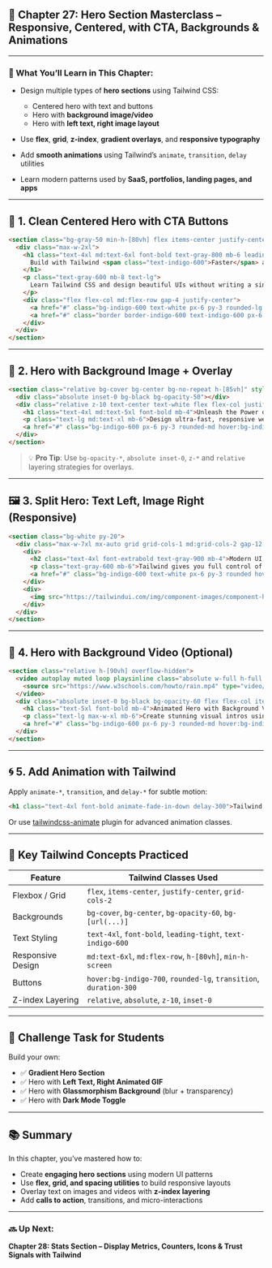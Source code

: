 ## 🌟 Chapter 27: **Hero Section Masterclass – Responsive, Centered, with CTA, Backgrounds & Animations**

---

### 🎯 What You’ll Learn in This Chapter:

* Design multiple types of **hero sections** using Tailwind CSS:

  * Centered hero with text and buttons
  * Hero with **background image/video**
  * Hero with **left text, right image layout**
* Use **flex**, **grid**, **z-index**, **gradient overlays**, and **responsive typography**
* Add **smooth animations** using Tailwind’s `animate`, `transition`, `delay` utilities
* Learn modern patterns used by **SaaS, portfolios, landing pages, and apps**

---

## 🧱 1. Clean Centered Hero with CTA Buttons

```html
<section class="bg-gray-50 min-h-[80vh] flex items-center justify-center text-center px-6">
  <div class="max-w-2xl">
    <h1 class="text-4xl md:text-6xl font-bold text-gray-800 mb-6 leading-tight">
      Build with Tailwind <span class="text-indigo-600">Faster</span> and <span class="text-indigo-600">Smarter</span>
    </h1>
    <p class="text-gray-600 mb-8 text-lg">
      Learn Tailwind CSS and design beautiful UIs without writing a single line of custom CSS.
    </p>
    <div class="flex flex-col md:flex-row gap-4 justify-center">
      <a href="#" class="bg-indigo-600 text-white px-6 py-3 rounded-lg hover:bg-indigo-700 transition">Get Started</a>
      <a href="#" class="border border-indigo-600 text-indigo-600 px-6 py-3 rounded-lg hover:bg-indigo-50 transition">Live Demo</a>
    </div>
  </div>
</section>
```

---

## 🎨 2. Hero with Background Image + Overlay

```html
<section class="relative bg-cover bg-center bg-no-repeat h-[85vh]" style="background-image: url('https://source.unsplash.com/1600x900/?technology,web');">
  <div class="absolute inset-0 bg-black bg-opacity-50"></div>
  <div class="relative z-10 text-center text-white flex flex-col justify-center items-center h-full px-6">
    <h1 class="text-4xl md:text-5xl font-bold mb-4">Unleash the Power of Tailwind</h1>
    <p class="text-lg md:text-xl mb-6">Design ultra-fast, responsive websites with utility-first styling.</p>
    <a href="#" class="bg-indigo-600 px-6 py-3 rounded-md hover:bg-indigo-700 transition">Join Now</a>
  </div>
</section>
```

> 💡 **Pro Tip**: Use `bg-opacity-*`, `absolute inset-0`, `z-*` and `relative` layering strategies for overlays.

---

## 🖼️ 3. Split Hero: Text Left, Image Right (Responsive)

```html
<section class="bg-white py-20">
  <div class="max-w-7xl mx-auto grid grid-cols-1 md:grid-cols-2 gap-12 items-center px-6">
    <div>
      <h2 class="text-4xl font-extrabold text-gray-900 mb-4">Modern UI Without the Hassle</h2>
      <p class="text-gray-600 mb-6">Tailwind gives you full control of layout, spacing, and colors using utility-first classes.</p>
      <a href="#" class="bg-indigo-600 text-white px-6 py-3 rounded hover:bg-indigo-700 transition">Learn Tailwind</a>
    </div>
    <div>
      <img src="https://tailwindui.com/img/component-images/component-hero-02.png" alt="UI preview" class="w-full rounded-xl shadow-lg" />
    </div>
  </div>
</section>
```

---

## 🎥 4. Hero with Background Video (Optional)

```html
<section class="relative h-[90vh] overflow-hidden">
  <video autoplay muted loop playsinline class="absolute w-full h-full object-cover">
    <source src="https://www.w3schools.com/howto/rain.mp4" type="video/mp4" />
  </video>
  <div class="absolute inset-0 bg-black bg-opacity-60 flex flex-col items-center justify-center text-center text-white px-4">
    <h1 class="text-5xl font-bold mb-4">Animated Hero with Background Video</h1>
    <p class="text-lg max-w-xl mb-6">Create stunning visual intros using Tailwind + HTML5 Video</p>
    <a href="#" class="bg-indigo-600 px-6 py-3 rounded-md hover:bg-indigo-700 transition">Explore More</a>
  </div>
</section>
```

---

## 🌀 5. Add Animation with Tailwind

Apply `animate-*`, `transition`, and `delay-*` for subtle motion:

```html
<h1 class="text-4xl font-bold animate-fade-in-down delay-300">Tailwind Animations</h1>
```

Or use [tailwindcss-animate](https://github.com/benface/tailwindcss-animate) plugin for advanced animation classes.

---

## 🧠 Key Tailwind Concepts Practiced

| Feature           | Tailwind Classes Used                                             |
| ----------------- | ----------------------------------------------------------------- |
| Flexbox / Grid    | `flex`, `items-center`, `justify-center`, `grid-cols-2`           |
| Backgrounds       | `bg-cover`, `bg-center`, `bg-opacity-60`, `bg-[url(...)]`         |
| Text Styling      | `text-4xl`, `font-bold`, `leading-tight`, `text-indigo-600`       |
| Responsive Design | `md:text-6xl`, `md:flex-row`, `h-[80vh]`, `min-h-screen`          |
| Buttons           | `hover:bg-indigo-700`, `rounded-lg`, `transition`, `duration-300` |
| Z-index Layering  | `relative`, `absolute`, `z-10`, `inset-0`                         |

---

## 🧪 Challenge Task for Students

Build your own:

* ✅ **Gradient Hero Section**
* ✅ Hero with **Left Text, Right Animated GIF**
* ✅ Hero with **Glassmorphism Background** (blur + transparency)
* ✅ Hero with **Dark Mode Toggle**

---

## 📚 Summary

In this chapter, you’ve mastered how to:

* Create **engaging hero sections** using modern UI patterns
* Use **flex, grid, and spacing utilities** to build responsive layouts
* Overlay text on images and videos with **z-index layering**
* Add **calls to action**, transitions, and micro-interactions

---

### 🔜 Up Next:

**Chapter 28: Stats Section – Display Metrics, Counters, Icons & Trust Signals with Tailwind**
